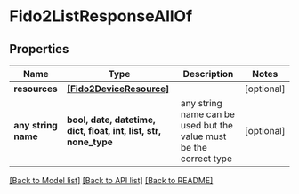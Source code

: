 # Fido2ListResponseAllOf


## Properties
Name | Type | Description | Notes
------------ | ------------- | ------------- | -------------
**resources** | [**[Fido2DeviceResource]**](Fido2DeviceResource.md) |  | [optional] 
**any string name** | **bool, date, datetime, dict, float, int, list, str, none_type** | any string name can be used but the value must be the correct type | [optional]

[[Back to Model list]](../README.md#documentation-for-models) [[Back to API list]](../README.md#documentation-for-api-endpoints) [[Back to README]](../README.md)


